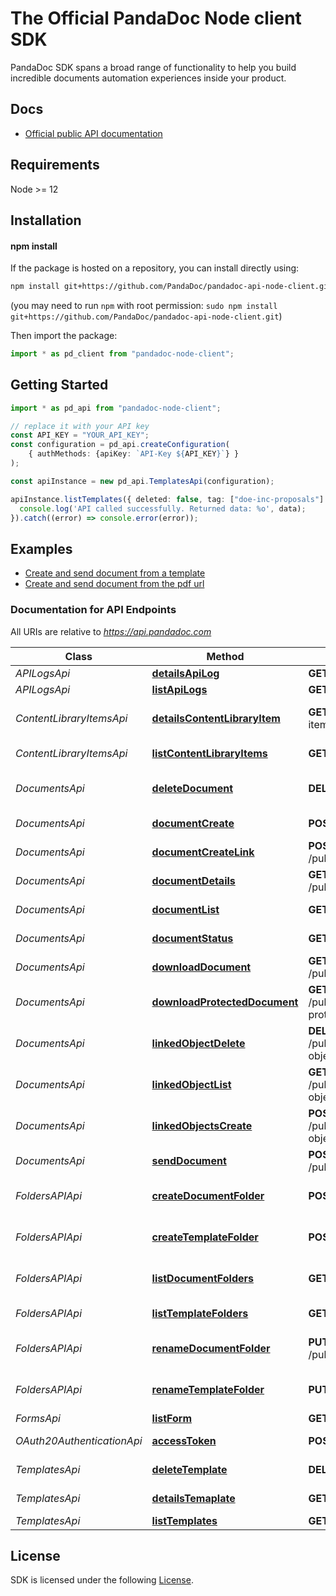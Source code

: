 # The Official PandaDoc Node client SDK
PandaDoc SDK spans a broad range of functionality to help you build incredible documents automation experiences inside your product.

## Docs
- [Official public API documentation](https://developers.pandadoc.com/reference/about)

## Requirements
Node >= 12

## Installation
#### npm install
If the package is hosted on a repository, you can install directly using:
```sh
npm install git+https://github.com/PandaDoc/pandadoc-api-node-client.git
```
(you may need to run `npm` with root permission: `sudo npm install git+https://github.com/PandaDoc/pandadoc-api-node-client.git`)

Then import the package:
```typescript
import * as pd_client from "pandadoc-node-client";
```

## Getting Started

```typescript
import * as pd_api from "pandadoc-node-client";

// replace it with your API key
const API_KEY = "YOUR_API_KEY";
const configuration = pd_api.createConfiguration(
    { authMethods: {apiKey: `API-Key ${API_KEY}`} }
);

const apiInstance = new pd_api.TemplatesApi(configuration);

apiInstance.listTemplates({ deleted: false, tag: ["doe-inc-proposals"] }).then((data) => {
  console.log('API called successfully. Returned data: %o', data);
}).catch((error) => console.error(error));
```

## Examples
- [Create and send document from a template](examples/createDocumentFromPandadocTemplateAndSend.ts)
- [Create and send document from the pdf url](examples/createDocumentFromPdfUrlAndSend.ts)

### Documentation for API Endpoints
All URIs are relative to *https://api.pandadoc.com*

Class | Method | HTTP request | Description
------------ | ------------- | ------------- | -------------
*APILogsApi* | [**detailsApiLog**](APILogsApi.md#detailsapilog) | **GET** /public/v1/logs/{id} | Details API Log
*APILogsApi* | [**listApiLogs**](APILogsApi.md#listapilogs) | **GET** /public/v1/logs | List API Log
*ContentLibraryItemsApi* | [**detailsContentLibraryItem**](ContentLibraryItemsApi.md#detailscontentlibraryitem) | **GET** /public/v1/content-library-items/{id}/details | Details Content Library Item
*ContentLibraryItemsApi* | [**listContentLibraryItems**](ContentLibraryItemsApi.md#listcontentlibraryitems) | **GET** /public/v1/content-library-items | List Content Library Item
*DocumentsApi* | [**deleteDocument**](DocumentsApi.md#deletedocument) | **DELETE** /public/v1/documents/{id} | Delete document by id
*DocumentsApi* | [**documentCreate**](DocumentsApi.md#documentcreate) | **POST** /public/v1/documents | Create document
*DocumentsApi* | [**documentCreateLink**](DocumentsApi.md#documentcreatelink) | **POST** /public/v1/documents/{id}/session | Create a Document Link
*DocumentsApi* | [**documentDetails**](DocumentsApi.md#documentdetails) | **GET** /public/v1/documents/{id}/details | Document details
*DocumentsApi* | [**documentList**](DocumentsApi.md#documentlist) | **GET** /public/v1/documents | List documents
*DocumentsApi* | [**documentStatus**](DocumentsApi.md#documentstatus) | **GET** /public/v1/documents/{id} | Document status
*DocumentsApi* | [**downloadDocument**](DocumentsApi.md#downloaddocument) | **GET** /public/v1/documents/{id}/download | Document download
*DocumentsApi* | [**downloadProtectedDocument**](DocumentsApi.md#downloadprotecteddocument) | **GET** /public/v1/documents/{id}/download-protected | Download document protected
*DocumentsApi* | [**linkedObjectDelete**](DocumentsApi.md#linkedobjectdelete) | **DELETE** /public/v1/documents/{id}/linked-objects/{linked_object_id} | Delete Linked Object
*DocumentsApi* | [**linkedObjectList**](DocumentsApi.md#linkedobjectlist) | **GET** /public/v1/documents/{id}/linked-objects | List Linked Objects
*DocumentsApi* | [**linkedObjectsCreate**](DocumentsApi.md#linkedobjectscreate) | **POST** /public/v1/documents/{id}/linked-objects | Create Linked Object
*DocumentsApi* | [**sendDocument**](DocumentsApi.md#senddocument) | **POST** /public/v1/documents/{id}/send | Send Document
*FoldersAPIApi* | [**createDocumentFolder**](FoldersAPIApi.md#createdocumentfolder) | **POST** /public/v1/documents/folders | Create Documents Folder
*FoldersAPIApi* | [**createTemplateFolder**](FoldersAPIApi.md#createtemplatefolder) | **POST** /public/v1/templates/folders | Create Templates Folder
*FoldersAPIApi* | [**listDocumentFolders**](FoldersAPIApi.md#listdocumentfolders) | **GET** /public/v1/documents/folders | List Documents Folders
*FoldersAPIApi* | [**listTemplateFolders**](FoldersAPIApi.md#listtemplatefolders) | **GET** /public/v1/templates/folders | List Templates Folders
*FoldersAPIApi* | [**renameDocumentFolder**](FoldersAPIApi.md#renamedocumentfolder) | **PUT** /public/v1/documents/folders/{id} | Rename Documents Folder
*FoldersAPIApi* | [**renameTemplateFolder**](FoldersAPIApi.md#renametemplatefolder) | **PUT** /public/v1/templates/folders/{id} | Rename Templates Folder
*FormsApi* | [**listForm**](FormsApi.md#listform) | **GET** /public/v1/forms | Forms
*OAuth20AuthenticationApi* | [**accessToken**](OAuth20AuthenticationApi.md#accesstoken) | **POST** /oauth2/access_token | Create/Refresh Access Token
*TemplatesApi* | [**deleteTemplate**](TemplatesApi.md#deletetemplate) | **DELETE** /public/v1/templates/{id} | Delete Template
*TemplatesApi* | [**detailsTemaplate**](TemplatesApi.md#detailstemaplate) | **GET** /public/v1/templates/{id}/details | Details Template
*TemplatesApi* | [**listTemplates**](TemplatesApi.md#listtemplates) | **GET** /public/v1/templates | List Templates


## License
SDK is licensed under the following [License](MIT).